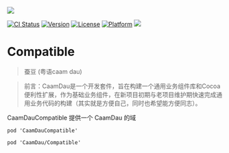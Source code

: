 <p>
  <img src="https://github.com/liucaide/Images/blob/master/CaamDau/caamdau.png" align=centre />
</p>

[![CI Status](https://img.shields.io/travis/CaamDau/CaamDauCompatible.svg?style=flat)](https://travis-ci.org/CaamDau/Compatible)
[![Version](https://img.shields.io/cocoapods/v/CaamDauCompatible.svg?style=flat)](https://cocoapods.org/pods/CaamDauCompatible)
[![License](https://img.shields.io/cocoapods/l/CaamDauCompatible.svg?style=flat)](https://cocoapods.org/pods/CaamDauCompatible)
[![Platform](https://img.shields.io/cocoapods/p/CaamDauCompatible.svg?style=flat)](https://cocoapods.org/pods/CaamDauCompatible)
[![](https://img.shields.io/badge/Swift-4.0~5.0-orange.svg?style=flat)](https://cocoapods.org/pods/CaamDauCompatible)

# Compatible
> 蚕豆 (粤语caam dau)

> 前言：CaamDau是一个开发套件，旨在构建一个通用业务组件库和Cocoa便利性扩展，作为基础业务组件，在新项目初期与老项目维护期快速完成通用业务代码的构建（其实就是方便自己，同时也希望能方便同志）。

CaamDauCompatible 提供一个 CaamDau 的域
```
pod 'CaamDauCompatible'

pod 'CaamDau/Compatible'
```
